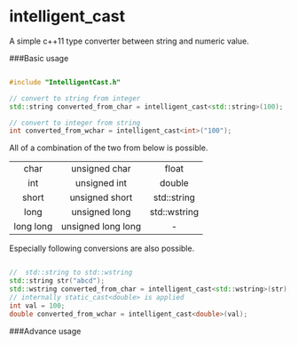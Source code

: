 # intelligent_cast

A simple c++11 type converter between string and numeric value.


###Basic usage
```c++

#include "IntelligentCast.h"

// convert to string from integer 
std::string converted_from_char = intelligent_cast<std::string>(100);

// convert to integer from string
int converted_from_wchar = intelligent_cast<int>("100");
```

All of a combination of the two from below is possible.

|               |                         |       |
|:-----------:       |:------------------:|:------------:|
| char               | unsigned char      |   float      |
| int                | unsigned int       |   double     |
| short              | unsigned short     | std::string  |
| long               | unsigned long      | std::wstring |
| long long          | unsigned long long |     -        |

Especially following conversions are also possible.

```c++

//  std::string to std::wstring
std::string str("abcd");
std::wstring converted_from_char = intelligent_cast<std::wstring>(str);
// internally static_cast<double> is applied
int val = 100;
double converted_from_wchar = intelligent_cast<double>(val);
```
###Advance usage

